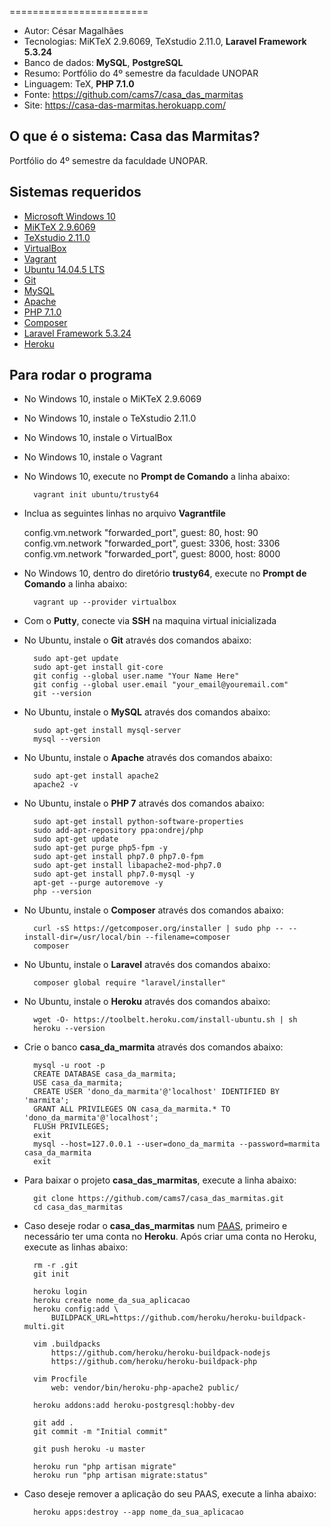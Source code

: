 ========================
* Autor: César Magalhães
* Tecnologias: MiKTeX 2.9.6069, TeXstudio 2.11.0, **Laravel Framework 5.3.24**
* Banco de dados: **MySQL**, **PostgreSQL**
* Resumo: Portfólio do 4º semestre da faculdade UNOPAR
* Linguagem: TeX, **PHP 7.1.0**
* Fonte: <https://github.com/cams7/casa_das_marmitas>
* Site: <https://casa-das-marmitas.herokuapp.com/>

O que é o sistema: Casa das Marmitas?
-------------------
Portfólio do 4º semestre da faculdade UNOPAR.

Sistemas requeridos
-------------------
* [Microsoft Windows 10](https://www.microsoft.com/pt-br/software-download/windows10)
* [MiKTeX 2.9.6069](http://miktex.org/)
* [TeXstudio 2.11.0](http://www.texstudio.org/)
* [VirtualBox](https://www.virtualbox.org/)
* [Vagrant](https://www.vagrantup.com/)
* [Ubuntu 14.04.5 LTS](http://releases.ubuntu.com/14.04/)
* [Git](https://git-scm.com/downloads)
* [MySQL](https://www.mysql.com/)
* [Apache](https://www.apache.org/)
* [PHP 7.1.0](https://secure.php.net/)
* [Composer](https://getcomposer.org/)
* [Laravel Framework 5.3.24](https://laravel.com/)
* [Heroku](https://www.heroku.com/)

Para rodar o programa
-------------------
* No Windows 10, instale o MiKTeX 2.9.6069
* No Windows 10, instale o TeXstudio 2.11.0
* No Windows 10, instale o VirtualBox
* No Windows 10, instale o Vagrant 
* No Windows 10, execute no **Prompt de Comando** a linha abaixo:
	
		vagrant init ubuntu/trusty64

* Inclua as seguintes linhas no arquivo **Vagrantfile**

	config.vm.network "forwarded_port", guest: 80, host: 90
  	config.vm.network "forwarded_port", guest: 3306, host: 3306
  	config.vm.network "forwarded_port", guest: 8000, host: 8000

* No Windows 10, dentro do diretório **trusty64**, execute no **Prompt de Comando** a linha abaixo:

		vagrant up --provider virtualbox

* Com o **Putty**, conecte via **SSH** na maquina virtual inicializada
* No Ubuntu, instale o **Git** através dos comandos abaixo:

		sudo apt-get update
		sudo apt-get install git-core
		git config --global user.name "Your Name Here"
		git config --global user.email "your_email@youremail.com"
		git --version

* No Ubuntu, instale o **MySQL** através dos comandos abaixo:
	
		sudo apt-get install mysql-server
    	mysql --version

* No Ubuntu, instale o **Apache** através dos comandos abaixo:
	
		sudo apt-get install apache2
		apache2 -v

* No Ubuntu, instale o **PHP 7** através dos comandos abaixo:
	
		sudo apt-get install python-software-properties
		sudo add-apt-repository ppa:ondrej/php
		sudo apt-get update
		sudo apt-get purge php5-fpm -y
		sudo apt-get install php7.0 php7.0-fpm
		sudo apt-get install libapache2-mod-php7.0
		sudo apt-get install php7.0-mysql -y
		apt-get --purge autoremove -y
		php --version

* No Ubuntu, instale o **Composer** através dos comandos abaixo:

		curl -sS https://getcomposer.org/installer | sudo php -- --install-dir=/usr/local/bin --filename=composer
		composer

* No Ubuntu, instale o **Laravel** através dos comandos abaixo:
		
		composer global require "laravel/installer"

* No Ubuntu, instale o **Heroku** através dos comandos abaixo:

		wget -O- https://toolbelt.heroku.com/install-ubuntu.sh | sh
		heroku --version

* Crie o banco **casa_da_marmita** através dos comandos abaixo:
		
		mysql -u root -p
		CREATE DATABASE casa_da_marmita;
		USE casa_da_marmita;
		CREATE USER 'dono_da_marmita'@'localhost' IDENTIFIED BY 'marmita';
		GRANT ALL PRIVILEGES ON casa_da_marmita.* TO 'dono_da_marmita'@'localhost';
		FLUSH PRIVILEGES;		
		exit		
		mysql --host=127.0.0.1 --user=dono_da_marmita --password=marmita casa_da_marmita
		exit

* Para baixar o projeto **casa_das_marmitas**, execute a linha abaixo:

		git clone https://github.com/cams7/casa_das_marmitas.git
		cd casa_das_marmitas
	
* Caso deseje rodar o **casa_das_marmitas** num [PAAS](https://pt.wikipedia.org/wiki/Plataforma_como_serviço), primeiro e necessário ter uma conta no **Heroku**. Após criar uma conta no Heroku, execute as linhas abaixo:				
		
		rm -r .git
		git init

		heroku login
		heroku create nome_da_sua_aplicacao
		heroku config:add \
			BUILDPACK_URL=https://github.com/heroku/heroku-buildpack-multi.git

		vim .buildpacks
			https://github.com/heroku/heroku-buildpack-nodejs
			https://github.com/heroku/heroku-buildpack-php
		
		vim Procfile
			web: vendor/bin/heroku-php-apache2 public/
				
		heroku addons:add heroku-postgresql:hobby-dev
		
		git add .
		git commit -m "Initial commit"
		
		git push heroku -u master
		
		heroku run "php artisan migrate"
		heroku run "php artisan migrate:status"

* Caso deseje remover a aplicação do seu PAAS, execute a linha abaixo:
		
		heroku apps:destroy --app nome_da_sua_aplicacao